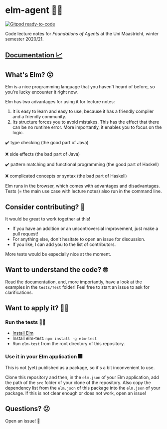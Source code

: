 # elm-agent 🤖💭

[![Gitpod ready-to-code](https://img.shields.io/badge/Gitpod-ready--to--code-blue?logo=gitpod)](https://gitpod.io/#https://github.com/davidpomerenke/elm-agent)

Code lecture notes for _Foundations of Agents_ at the Uni Maastricht, winter semester 2020/21.

## [Documentation 📈](https://elm-doc-preview.netlify.app/?repo=davidpomerenke/elm-agent&version=main)

## What's Elm? 😮

Elm is a nice programming language that you haven't heard of before, so you're lucky encounter it right now.

Elm has two advantages for using it for lecture notes:

1. It is easy to learn and easy to use, because it has a friendly compiler and a friendly community.
2. Its structure forces you to avoid mistakes. This has the effect that there can be no runtime error. More importantly, it enables you to focus on the logic.

✔️ type checking (the good part of Java)

❌ side effects (the bad part of Java)

✔️ pattern matching and functional programming (the good part of Haskell)

❌ complicated concepts or syntax (the bad part of Haskell)

Elm runs in the browser, which comes with advantages and disadvantages. Tests (= the main use case with lecture notes) also run in the command line.

## Consider contributing? 👯

It would be great to work together at this!

- If you have an addition or an uncontroversial improvement, just make a pull request!
- For anything else, don't hesitate to open an issue for discussion.
- If you like, I can add you to the list of contributors.

More tests would be especially nice at the moment.

## Want to understand the code? 🤓

Read the documentation, and, more importantly, have a look at the examples in the `tests/Test` folder! Feel free to start an issue to ask for clarifications.

## Want to apply it? 👩‍🔧

### Run the tests 👨‍💻

- [Install Elm](https://guide.elm-lang.org/install/elm.html)
- Install elm-test: `npm install -g elm-test`
- Run `elm-test` from the root directory of this repository.

### Use it in your Elm application 🎆

This is not (yet) published as a package, so it's a bit inconvenient to use.

Clone this repository and then, in the `elm.json` of your Elm application, add the path of the `src` folder of your clone of the repository. Also copy the dependency list from the `elm.json` of this package into the `elm.json` of your package. If this is not clear enough or does not work, open an issue!

## Questions? 😕

Open an issue! 🎈
